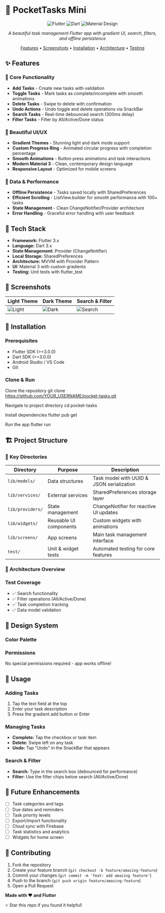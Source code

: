 # 🚀 PocketTasks Mini

<div align="center">

![Flutter](https://img.shields.io/badge/Flutter-02569B?style=for-the-badge&logo=flutter&logoColor=white)
![Dart](https://img.shields.io/badge/Dart-0175C2?style=for-the-badge&logo=dart&logoColor=white)
![Material Design](https://img.shields.io/badge/Material%20Design-757575?style=for-the-badge&logo=material-design&logoColor=white)

*A beautiful task management Flutter app with gradient UI, search, filters, and offline persistence*

[Features](#-features) • [Screenshots](#-screenshots) • [Installation](#-installation) • [Architecture](#-architecture) • [Testing](#-testing)

</div>

## ✨ Features

### 📱 Core Functionality
- **Add Tasks** - Create new tasks with validation
- **Toggle Tasks** - Mark tasks as complete/incomplete with smooth animations
- **Delete Tasks** - Swipe to delete with confirmation
- **Undo Actions** - Undo toggle and delete operations via SnackBar
- **Search Tasks** - Real-time debounced search (300ms delay)
- **Filter Tasks** - Filter by All/Active/Done status

### 🎨 Beautiful UI/UX
- **Gradient Themes** - Stunning light and dark mode support
- **Custom Progress Ring** - Animated circular progress with completion percentage
- **Smooth Animations** - Button press animations and task interactions
- **Modern Material 3** - Clean, contemporary design language
- **Responsive Layout** - Optimized for mobile screens

### 💾 Data & Performance
- **Offline Persistence** - Tasks saved locally with SharedPreferences
- **Efficient Scrolling** - ListView.builder for smooth performance with 100+ tasks
- **State Management** - Clean ChangeNotifier/Provider architecture
- **Error Handling** - Graceful error handling with user feedback

## 🎯 Tech Stack

- **Framework:** Flutter 3.x
- **Language:** Dart 3.x
- **State Management:** Provider (ChangeNotifier)
- **Local Storage:** SharedPreferences
- **Architecture:** MVVM with Provider Pattern
- **UI:** Material 3 with custom gradients
- **Testing:** Unit tests with flutter_test

## 📱 Screenshots

| Light Theme | Dark Theme | Search & Filter |
|-------------|------------|-----------------|
| ![Light](screenshots/light.png) | ![Dark](screenshots/dark.png) | ![Search](screenshots/search.png) |

## 🚀 Installation

### Prerequisites
- Flutter SDK (>=3.0.0)
- Dart SDK (>=3.0.0)
- Android Studio / VS Code
- Git

### Clone & Run


Clone the repository
git clone https://github.com/YOUR_USERNAME/pocket-tasks.git

Navigate to project directory
cd pocket-tasks

Install dependencies
flutter pub get

Run the app
flutter run

## 🏗️ Project Structure



### 📁 Key Directories

| Directory | Purpose | Description |
|-----------|---------|-------------|
| `lib/models/` | Data structures | Task model with UUID & JSON serialization |
| `lib/services/` | External services | SharedPreferences storage layer |
| `lib/providers/` | State management | ChangeNotifier for reactive UI updates |
| `lib/widgets/` | Reusable UI components | Custom widgets with animations |
| `lib/screens/` | App screens | Main task management interface |
| `test/` | Unit & widget tests | Automated testing for core features |

### 🎯 Architecture Overview




### Test Coverage
- ✅ Search functionality
- ✅ Filter operations (All/Active/Done)
- ✅ Task completion tracking
- ✅ Data model validation

## 🎨 Design System

### Color Palette



### Permissions
No special permissions required - app works offline!

## 📖 Usage

### Adding Tasks
1. Tap the text field at the top
2. Enter your task description
3. Press the gradient add button or Enter

### Managing Tasks
- **Complete:** Tap the checkbox or task item
- **Delete:** Swipe left on any task
- **Undo:** Tap "Undo" in the SnackBar that appears

### Search & Filter
- **Search:** Type in the search box (debounced for performance)
- **Filter:** Use the filter chips below search (All/Active/Done)

## 🚧 Future Enhancements

- [ ] Task categories and tags
- [ ] Due dates and reminders
- [ ] Task priority levels
- [ ] Export/import functionality
- [ ] Cloud sync with Firebase
- [ ] Task statistics and analytics
- [ ] Widgets for home screen

## 🤝 Contributing

1. Fork the repository
2. Create your feature branch (`git checkout -b feature/amazing-feature`)
3. Commit your changes (`git commit -m 'feat: add amazing feature'`)
4. Push to the branch (`git push origin feature/amazing-feature`)
5. Open a Pull Request



**Made with ❤️ and Flutter**

⭐ Star this repo if you found it helpful!

</div>
